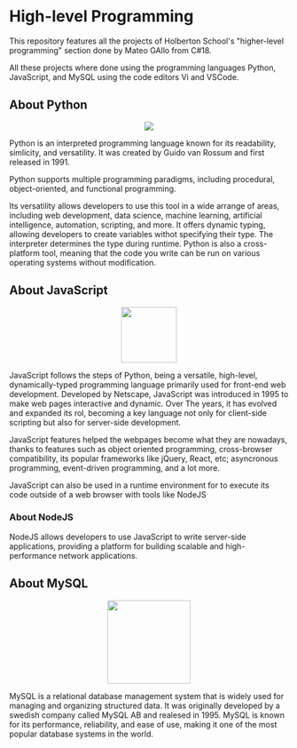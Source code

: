 # High-level Programming
This repository features all the projects of Holberton School's "higher-level programming" section done by Mateo GAllo from C#18.

All these projects where done using the programming languages Python, JavaScript, and MySQL using the code editors Vi and VSCode.

## About Python
<p align="center">
  <img src="https://www.python.org/static/img/python-logo.png"/>
</p>
<p>Python is an interpreted programming language known for its readability, simlicity, and versatility. It was created by Guido van Rossum and first released in 1991.</p>
<p>Python supports multiple programming paradigms, including procedural, object-oriented, and functional programming.</p>
<p>Its versatility allows developers to use this tool in a wide arrange of areas, including web development, data science, machine learning, artificial intelligence, automation, scripting, and more. It offers dynamic typing, allowing developers to create variables withot specifying their type. The interpreter determines the type during runtime. Python is also a cross-platform tool, meaning that the code you write can be run on various operating systems without modification.</p>

## About JavaScript
<p align="center">
  <img src="https://upload.wikimedia.org/wikipedia/commons/thumb/9/99/Unofficial_JavaScript_logo_2.svg/1200px-Unofficial_JavaScript_logo_2.svg.png" width="100"/>
</p>
<p>JavaScript follows the steps of Python, being a versatile, high-level, dynamically-typed programming language primarily used for front-end web development. Developed by Netscape, JavaScript was introduced in 1995 to make web pages interactive and dynamic. Over The years, it has evolved and expanded its rol, becoming a key language not only for client-side scripting but also for server-side development.</p>
<p>JavaScript features helped the webpages become what they are nowadays, thanks to features such as object oriented programming, cross-browser compatibility, its popular frameworks like jQuery, React, etc; asyncronous programming, event-driven programming, and a lot more.</p>
<p>JavaScript can also be used in a runtime environment for to execute its code outside of a web browser with tools like NodeJS</p>

### About NodeJS
<p>NodeJS allows developers to use JavaScript to write server-side applications, providing a platform for building scalable and high-performance network applications.</p>

## About MySQL
<p align="center">
  <img src="https://www.freepnglogos.com/uploads/logo-mysql-png/logo-mysql-mysql-and-moodle-elearningworld-5.png" width="150"/>
</p>
<p>MySQL is a relational database management system that is widely used for managing and organizing structured data. It was originally developed by a swedish company called MySQL AB and realesed in 1995. MySQL is known for its performance, reliability, and ease of use, making it one of the most popular database systems in the world.</p>

